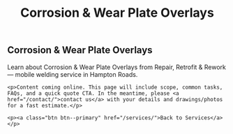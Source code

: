 ﻿---
layout: kmw_base
title: Corrosion & Wear Plate Overlays
permalink: /services/repair-retrofit/wear-plate/
seo_description: Learn about Corrosion & Wear Plate Overlays from Repair, Retrofit & Rework — mobile welding service in Hampton Roads.
---

<section class="section">
  <div class="container">
    <h1>Corrosion & Wear Plate Overlays</h1>
    <p class="lead">Learn about Corrosion & Wear Plate Overlays from Repair, Retrofit & Rework — mobile welding service in Hampton Roads.</p>

    <p>Content coming online. This page will include scope, common tasks, FAQs, and a quick quote CTA. In the meantime, please <a href="/contact/">contact us</a> with your details and drawings/photos for a fast estimate.</p>

    <p><a class="btn btn--primary" href="/services/">Back to Services</a></p>
  </div>
</section>
